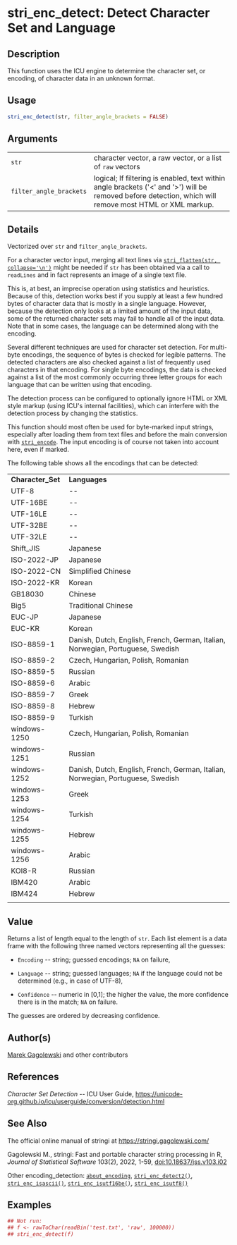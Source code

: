 # stri_enc_detect: Detect Character Set and Language

## Description

This function uses the <span class="pkg">ICU</span> engine to determine the character set, or encoding, of character data in an unknown format.

## Usage

``` r
stri_enc_detect(str, filter_angle_brackets = FALSE)
```

## Arguments

|                         |                                                                                                                                                               |
|-------------------------|---------------------------------------------------------------------------------------------------------------------------------------------------------------|
| `str`                   | character vector, a raw vector, or a list of `raw` vectors                                                                                                    |
| `filter_angle_brackets` | logical; If filtering is enabled, text within angle brackets (\'\<\' and \'\>\') will be removed before detection, which will remove most HTML or XML markup. |

## Details

Vectorized over `str` and `filter_angle_brackets`.

For a character vector input, merging all text lines via [`stri_flatten(str, collapse='\n')`](stri_flatten.md) might be needed if `str` has been obtained via a call to `readLines` and in fact represents an image of a single text file.

This is, at best, an imprecise operation using statistics and heuristics. Because of this, detection works best if you supply at least a few hundred bytes of character data that is mostly in a single language. However, because the detection only looks at a limited amount of the input data, some of the returned character sets may fail to handle all of the input data. Note that in some cases, the language can be determined along with the encoding.

Several different techniques are used for character set detection. For multi-byte encodings, the sequence of bytes is checked for legible patterns. The detected characters are also checked against a list of frequently used characters in that encoding. For single byte encodings, the data is checked against a list of the most commonly occurring three letter groups for each language that can be written using that encoding.

The detection process can be configured to optionally ignore HTML or XML style markup (using <span class="pkg">ICU</span>\'s internal facilities), which can interfere with the detection process by changing the statistics.

This function should most often be used for byte-marked input strings, especially after loading them from text files and before the main conversion with [`stri_encode`](stri_encode.md). The input encoding is of course not taken into account here, even if marked.

The following table shows all the encodings that can be detected:

|                   |                                                                                 |
|:------------------|:--------------------------------------------------------------------------------|
| **Character_Set** | **Languages**                                                                   |
| UTF-8             | \--                                                                             |
| UTF-16BE          | \--                                                                             |
| UTF-16LE          | \--                                                                             |
| UTF-32BE          | \--                                                                             |
| UTF-32LE          | \--                                                                             |
| Shift_JIS         | Japanese                                                                        |
| ISO-2022-JP       | Japanese                                                                        |
| ISO-2022-CN       | Simplified Chinese                                                              |
| ISO-2022-KR       | Korean                                                                          |
| GB18030           | Chinese                                                                         |
| Big5              | Traditional Chinese                                                             |
| EUC-JP            | Japanese                                                                        |
| EUC-KR            | Korean                                                                          |
| ISO-8859-1        | Danish, Dutch, English, French, German, Italian, Norwegian, Portuguese, Swedish |
| ISO-8859-2        | Czech, Hungarian, Polish, Romanian                                              |
| ISO-8859-5        | Russian                                                                         |
| ISO-8859-6        | Arabic                                                                          |
| ISO-8859-7        | Greek                                                                           |
| ISO-8859-8        | Hebrew                                                                          |
| ISO-8859-9        | Turkish                                                                         |
| windows-1250      | Czech, Hungarian, Polish, Romanian                                              |
| windows-1251      | Russian                                                                         |
| windows-1252      | Danish, Dutch, English, French, German, Italian, Norwegian, Portuguese, Swedish |
| windows-1253      | Greek                                                                           |
| windows-1254      | Turkish                                                                         |
| windows-1255      | Hebrew                                                                          |
| windows-1256      | Arabic                                                                          |
| KOI8-R            | Russian                                                                         |
| IBM420            | Arabic                                                                          |
| IBM424            | Hebrew                                                                          |
|                   |                                                                                 |

## Value

Returns a list of length equal to the length of `str`. Each list element is a data frame with the following three named vectors representing all the guesses:

-   `Encoding` -- string; guessed encodings; `NA` on failure,

-   `Language` -- string; guessed languages; `NA` if the language could not be determined (e.g., in case of UTF-8),

-   `Confidence` -- numeric in \[0,1\]; the higher the value, the more confidence there is in the match; `NA` on failure.

The guesses are ordered by decreasing confidence.

## Author(s)

[Marek Gagolewski](https://www.gagolewski.com/) and other contributors

## References

*Character Set Detection* -- ICU User Guide, <https://unicode-org.github.io/icu/userguide/conversion/detection.html>

## See Also

The official online manual of <span class="pkg">stringi</span> at <https://stringi.gagolewski.com/>

Gagolewski M., <span class="pkg">stringi</span>: Fast and portable character string processing in R, *Journal of Statistical Software* 103(2), 2022, 1-59, [doi:10.18637/jss.v103.i02](https://doi.org/10.18637/jss.v103.i02)

Other encoding_detection: [`about_encoding`](about_encoding.md), [`stri_enc_detect2()`](stri_enc_detect2.md), [`stri_enc_isascii()`](stri_enc_isascii.md), [`stri_enc_isutf16be()`](stri_enc_isutf16.md), [`stri_enc_isutf8()`](stri_enc_isutf8.md)

## Examples




```r
## Not run:
## f <- rawToChar(readBin('test.txt', 'raw', 100000))
## stri_enc_detect(f)
```
